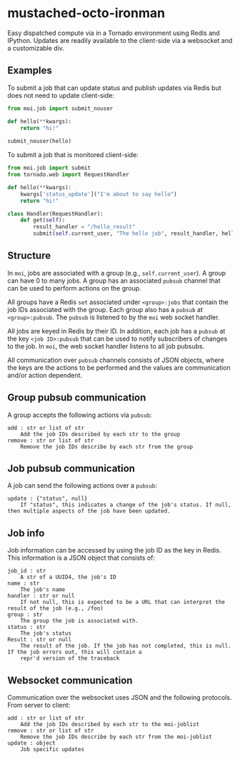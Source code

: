 mustached-octo-ironman
======================

Easy dispatched compute via in a Tornado environment using Redis and IPython. Updates are readily available to the client-side via a websocket and a customizable div.

Examples
--------

To submit a job that can update status and publish updates via Redis but does not need to update client-side:

```python
from moi.job import submit_nouser

def hello(**kwargs):
    return "hi!"
    
submit_nouser(hello)
```

To submit a job that is monitored client-side:

```python
from moi.job import submit
from tornado.web import RequestHandler

def hello(**kwargs):
    kwargs['status_update']("I'm about to say hello")
    return "hi!"

class Handler(RequestHandler):
    def get(self):
        result_handler = "/hello_result"
        submit(self.current_user, "The hello job", result_handler, hello)
```

Structure
---------

In `moi`, jobs are associated with a group (e.g., `self.current_user`). A group can have 0 to many jobs. A group has an associated `pubsub` channel that can be used to perform actions on the group.

All groups have a Redis `set` associated under `<group>:jobs` that contain the job IDs associated with the group. Each group also has a `pubsub` at `<group>:pubsub`. The `pubsub` is listened to by the `moi` web socket handler.   

All jobs are keyed in Redis by their ID. In addition, each job has a `pubsub` at the key `<job ID>:pubsub` that can be used to notify subscribers of changes to the job. In `moi`, the web socket handler listens to all job pubsubs.

All communication over `pubsub` channels consists of JSON objects, where the keys are the actions to be performed and the values are communication and/or action dependent.

Group pubsub communication
--------------------------

A group accepts the following actions via `pubsub`:

    add : str or list of str
        Add the job IDs described by each str to the group
    remove : str or list of str
        Remove the job IDs describe by each str from the group
    
Job pubsub communication
------------------------

A job can send the following actions over a `pubsub`:
    
    update : {"status", null}
        If "status", this indicates a change of the job's status. If null, then multiple aspects of the job have been updated.

Job info
--------

Job information can be accessed by using the job ID as the key in Redis. This information is a JSON object that consists of:

    job_id : str
        A str of a UUID4, the job's ID
    name : str
        The job's name
    handler : str or null
        If not null, this is expected to be a URL that can interpret the result of the job (e.g., /foo)
    group : str
        The group the job is associated with.
    status : str
        The job's status
    Result : str or null
        The result of the job. If the job has not completed, this is null. If the job errors out, this will contain a 
        repr'd version of the traceback

Websocket communication
-----------------------

Communication over the websocket uses JSON and the following protocols. From server to client:

    add : str or list of str
        Add the job IDs described by each str to the moi-joblist
    remove : str or list of str
        Remove the job IDs describe by each str from the moi-joblist
    update : object
        Job specific updates
